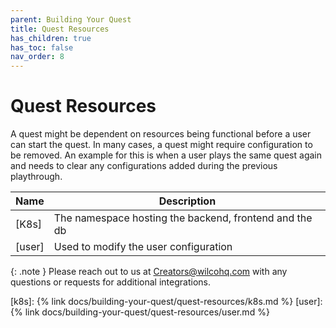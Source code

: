 ```yaml
---
parent: Building Your Quest
title: Quest Resources
has_children: true
has_toc: false
nav_order: 8
---
```


# Quest Resources

A quest might be dependent on resources being functional before a user can start the quest. In many cases, a quest might require configuration to be removed. An example for this is when a user plays the same quest again and needs to clear any configurations added during the previous playthrough.

| Name              | Description                                                    |
|-------------------|----------------------------------------------------------------|
| [K8s]             | The namespace hosting the backend, frontend and the db         |
| [user]            | Used to modify the user configuration                          |

{: .note }
Please reach out to us at <Creators@wilcohq.com> with any questions or requests for additional integrations.

[k8s]: {% link docs/building-your-quest/quest-resources/k8s.md %}
[user]: {% link docs/building-your-quest/quest-resources/user.md %}
